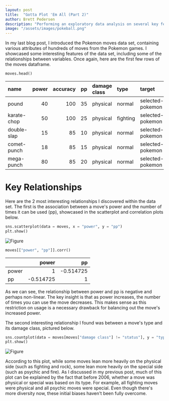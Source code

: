 ```yaml
---
layout: post
title:  "Gotta Plot 'Em All (Part 2)"
author: Brett Pedersen
description: "Performing an exploratory data analysis on several key features of the hundreds of existing pokemon moves. We identify several interesting details and relationships within the data set."   
image: "/assets/images/pokeball.png"
---
```


In my last blog post, I introduced the Pokemon moves data set, containing various attributes of hundreds of moves from the Pokemon games. I showcased some interesting features of the data set, including some of the relationships between variables. Once again, here are the first few rows of the moves dataframe.

```python
moves.head()
```

| name        |   power |   accuracy |   pp | damage class   | type     | target           |
|:------------|--------:|-----------:|-----:|:---------------|:---------|:-----------------|
| pound       |      40 |        100 |   35 | physical       | normal   | selected-pokemon |
| karate-chop |      50 |        100 |   25 | physical       | fighting | selected-pokemon |
| double-slap |      15 |         85 |   10 | physical       | normal   | selected-pokemon |
| comet-punch |      18 |         85 |   15 | physical       | normal   | selected-pokemon |
| mega-punch  |      80 |         85 |   20 | physical       | normal   | selected-pokemon |

# Key Relationships

Here are the 2 most interesting relationships I discovered within the data set. The first is the association between a move's power and the number of times it can be used (pp), showcased in the scatterplot and correlation plots below.

```python
sns.scatterplot(data = moves, x = "power", y = "pp")
plt.show()
```

![Figure]({{site.url}}/{{site.baseurl}}/assets/images/powerpp.png)

```python
moves[["power", "pp"]].corr()
```

|       |     power |        pp |
|:------|----------:|----------:|
| power |  1        | -0.514725 |
| pp    | -0.514725 |  1        |

As we can see, the relationship between power and pp is negative and perhaps non-linear. The key insight is that as power increases, the number of times you can use the move decreases. This makes sense as this restriction on usage is a necessary drawback for balancing out the move's increased power.

The second interesting relationship I found was between a move's type and its damage class, pictured below.

```python
sns.countplot(data = moves[moves["damage class"] != "status"], y = "type", hue = "damage class")
plt.show()
```

![Figure]({{site.url}}/{{site.baseurl}}/assets/images/typeclass.png)

According to this plot, while some moves lean more heavily on the physical side (such as fighting and rock), some lean more heavily on the special side (such as psychic and fire). As I discussed in my previous post, much of this plot can be explained by the fact that before 2006, whether a move was physical or special was based on its type. For example, all fighting moves were physical and all psychic moves were special. Even though there's more diversity now, these initial biases haven't been fully overcome.